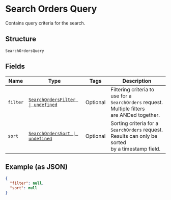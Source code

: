 
# Search Orders Query

Contains query criteria for the search.

## Structure

`SearchOrdersQuery`

## Fields

| Name | Type | Tags | Description |
|  --- | --- | --- | --- |
| `filter` | [`SearchOrdersFilter \| undefined`](../../doc/models/search-orders-filter.md) | Optional | Filtering criteria to use for a `SearchOrders` request. Multiple filters<br>are ANDed together. |
| `sort` | [`SearchOrdersSort \| undefined`](../../doc/models/search-orders-sort.md) | Optional | Sorting criteria for a `SearchOrders` request. Results can only be sorted<br>by a timestamp field. |

## Example (as JSON)

```json
{
  "filter": null,
  "sort": null
}
```

